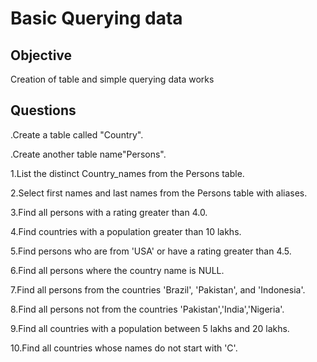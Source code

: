 # Basic Querying data 
## Objective
Creation of table and simple querying data works
## Questions
.Create a table called "Country".

.Create another table name"Persons".

1.List the distinct Country_names from the Persons table.

2.Select first names and last names from the Persons table with aliases.

3.Find all persons with a rating greater than 4.0.

4.Find countries with a population greater than 10 lakhs.

5.Find persons who are from 'USA' or have a rating greater than 4.5.

6.Find all persons where the country name is NULL. 

7.Find all persons from the countries 'Brazil', 'Pakistan', and 'Indonesia'. 

8.Find all persons not from the countries 'Pakistan','India','Nigeria'. 

9.Find all countries with a population between 5 lakhs and 20 lakhs.

10.Find all countries whose names do not start with 'C'.





